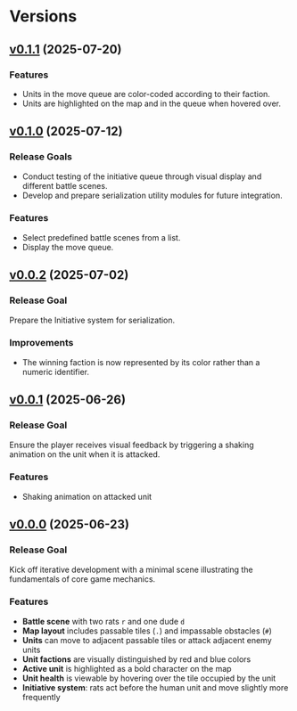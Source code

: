 # Versions

## [v0.1.1](v0.1.1) (2025-07-20)

### Features
- Units in the move queue are color-coded according to their faction.
- Units are highlighted on the map and in the queue when hovered over.

## [v0.1.0](v0.1.0) (2025-07-12)

### Release Goals
- Conduct testing of the initiative queue through visual display and different battle scenes.
- Develop and prepare serialization utility modules for future integration.

### Features
- Select predefined battle scenes from a list.
- Display the move queue.

## [v0.0.2](v0.0.2) (2025-07-02)

### Release Goal
Prepare the Initiative system for serialization.

### Improvements
- The winning faction is now represented by its color rather than a numeric identifier.

## [v0.0.1](v0.0.1) (2025-06-26)

### Release Goal
Ensure the player receives visual feedback by triggering a shaking animation on the unit when it is attacked.

### Features
- Shaking animation on attacked unit

## [v0.0.0](v0.0.0) (2025-06-23)

### Release Goal
Kick off iterative development with a minimal scene illustrating the fundamentals of core game mechanics.

### Features
- **Battle scene** with two rats `r` and one dude `d`
- **Map layout** includes passable tiles (`.`) and impassable obstacles (`#`)
- **Units** can move to adjacent passable tiles or attack adjacent enemy units
- **Unit factions** are visually distinguished by red and blue colors
- **Active unit** is highlighted as a bold character on the map
- **Unit health** is viewable by hovering over the tile occupied by the unit
- **Initiative system**: rats act before the human unit and move slightly more frequently
